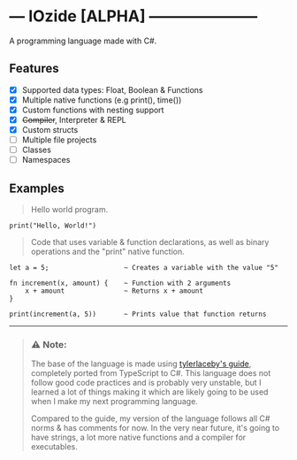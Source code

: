 # — IOzide [ALPHA] ———————
A programming language made with C#.

## Features
- [x] Supported data types: Float, Boolean & Functions
- [x] Multiple native functions (e.g print(), time())
- [x] Custom functions with nesting support
- [x] ~~Compiler~~, Interpreter & REPL
- [x] Custom structs
- [ ] Multiple file projects
- [ ] Classes
- [ ] Namespaces

## Examples
> Hello world program.
```
print("Hello, World!")
```

> Code that uses variable & function declarations, as well as binary operations and the "print" native function.
```
let a = 5;                   ~ Creates a variable with the value "5"

fn increment(x, amount) {    ~ Function with 2 arguments
    x + amount               ~ Returns x + amount
}

print(increment(a, 5))       ~ Prints value that function returns
```
___
> ### ⚠️ Note:
> The base of the language is made using [tylerlaceby's guide](https://www.youtube.com/playlist?list=PL_2VhOvlMk4UHGqYCLWc6GO8FaPl8fQTh), completely ported from TypeScript to C#. This language does not follow good code practices and is probably very unstable, but I learned a lot of things making it which are likely going to be used when I make my next programming language.
> 
> Compared to the guide, my version of the language follows all C# norms & has comments for now. In the very near future, it's going to have strings, a lot more native functions and a compiler for executables.